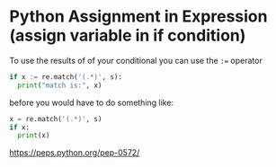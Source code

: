 # Python Assignment in Expression (assign variable in if condition)

To use the results of of your conditional you can use the `:=` operator 

```python
if x := re.match('(.*)', s):
  print("match is:", x)
```

before you would have to do something like:
```python
x = re.match('(.*)', s)
if x:
  print(x)
```

https://peps.python.org/pep-0572/
